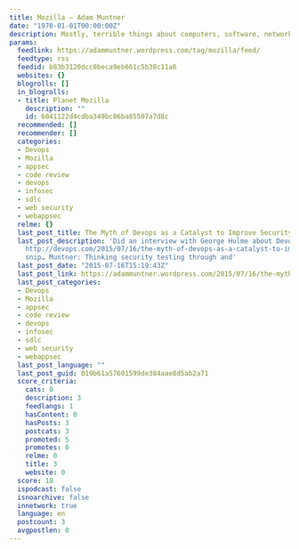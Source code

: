 ```yaml
---
title: Mozilla – Adam Muntner
date: "1970-01-01T00:00:00Z"
description: Mostly, terrible things about computers, software, networks, and security.
params:
  feedlink: https://adammuntner.wordpress.com/tag/mozilla/feed/
  feedtype: rss
  feedid: b83b3120dcc0beca9eb661c5b38c11a6
  websites: {}
  blogrolls: []
  in_blogrolls:
  - title: Planet Mozilla
    description: ""
    id: 6041122d4cdba349bc86ba85507a7d8c
  recommended: []
  recommender: []
  categories:
  - Devops
  - Mozilla
  - appsec
  - code review
  - devops
  - infosec
  - sdlc
  - web security
  - webappsec
  relme: {}
  last_post_title: The Myth of Devops as a Catalyst to Improve Security
  last_post_description: 'Did an interview with George Hulme about Devops and Security
    http://devops.com/2015/07/16/the-myth-of-devops-as-a-catalyst-to-improve-security/
    snip… Muntner: Thinking security testing through and'
  last_post_date: "2015-07-16T15:19:43Z"
  last_post_link: https://adammuntner.wordpress.com/2015/07/16/the-myth-of-devops-as-a-catalyst-to-improve-security/
  last_post_categories:
  - Devops
  - Mozilla
  - appsec
  - code review
  - devops
  - infosec
  - sdlc
  - web security
  - webappsec
  last_post_language: ""
  last_post_guid: 019b61a57601599de384aae8d5ab2a71
  score_criteria:
    cats: 0
    description: 3
    feedlangs: 1
    hasContent: 0
    hasPosts: 3
    postcats: 3
    promoted: 5
    promotes: 0
    relme: 0
    title: 3
    website: 0
  score: 18
  ispodcast: false
  isnoarchive: false
  innetwork: true
  language: en
  postcount: 3
  avgpostlen: 0
---
```

